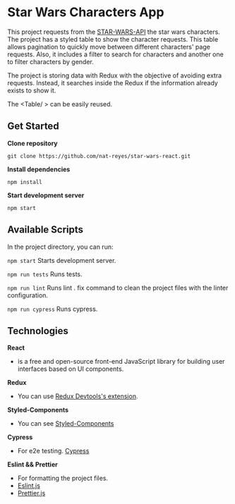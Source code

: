 # Star Wars Characters App

This project requests from the [STAR-WARS-API](https://swapi.dev/) the star wars characters.
The project has a styled table to show the character requests. This table allows pagination to quickly move between different characters' page requests. Also, it includes a filter to search for characters and another one to filter characters by gender.

The project is storing data with Redux with the objective of avoiding extra requests. Instead, it searches inside the Redux if the information already exists to show it.

The <Table/ > can be easily reused.

## Get Started

**Clone repository**

```
git clone https://github.com/nat-reyes/star-wars-react.git
```

**Install dependencies**
```
npm install
```

**Start development server**

```
npm start
```
## Available Scripts

In the project directory, you can run:

`npm start` Starts development server.

`npm run tests` Runs tests.

`npm run lint` Runs lint . fix command to clean the project files with the linter configuration.

`npm run cypress` Runs cypress.

## Technologies

**React**
-  is a free and open-source front-end JavaScript library for building user interfaces based on UI components.

**Redux**
- You can use [Redux Devtools's extension](https://github.com/zalmoxisus/redux-devtools-extension).

**Styled-Components**
- You can see [Styled-Components](https://styled-components.com/)

**Cypress**
- For e2e testing. [Cypress](https://www.cypress.io/)

**Eslint && Prettier**
- For formatting the project files.
- [Eslint.js](https://eslint.org/)
- [Prettier.js](https://prettier.io/)

